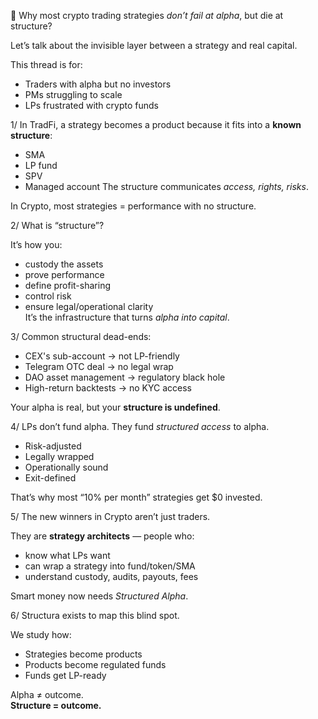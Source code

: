 🧵 Why most crypto trading strategies *don’t fail at alpha*, but die at structure?

Let’s talk about the invisible layer between a strategy and real capital.

This thread is for:
- Traders with alpha but no investors
- PMs struggling to scale
- LPs frustrated with crypto funds


1/ In TradFi, a strategy becomes a product because it fits into a **known structure**:
- SMA
- LP fund
- SPV
- Managed account
The structure communicates *access, rights, risks*.

In Crypto, most strategies = performance with no structure.

2/ What is “structure”?

It’s how you:
- custody the assets  
- prove performance  
- define profit-sharing  
- control risk  
- ensure legal/operational clarity  
It’s the infrastructure that turns *alpha into capital*.

3/ Common structural dead-ends:

- CEX's sub-account → not LP-friendly  
- Telegram OTC deal → no legal wrap  
- DAO asset management → regulatory black hole  
- High-return backtests → no KYC access

Your alpha is real, but your **structure is undefined**.

4/ LPs don’t fund alpha. They fund *structured access* to alpha.

- Risk-adjusted  
- Legally wrapped  
- Operationally sound  
- Exit-defined  

That’s why most “10% per month” strategies get $0 invested.

5/ The new winners in Crypto aren’t just traders.

They are **strategy architects** — people who:
- know what LPs want  
- can wrap a strategy into fund/token/SMA  
- understand custody, audits, payouts, fees

Smart money now needs *Structured Alpha*.

6/ Structura exists to map this blind spot.

We study how:
- Strategies become products  
- Products become regulated funds  
- Funds get LP-ready

Alpha ≠ outcome.  
**Structure = outcome.**

